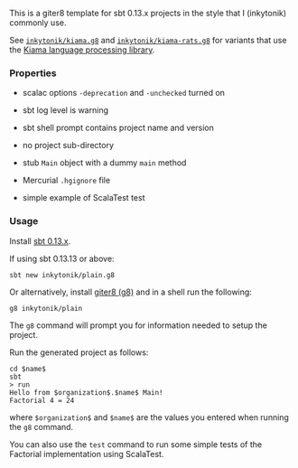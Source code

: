 This is a giter8 template for sbt 0.13.x projects in the style that
I (inkytonik) commonly use.

See [`inkytonik/kiama.g8`](https://github.com/inkytonik/kiama.g8) and
[`inkytonik/kiama-rats.g8`](https://github.com/inkytonik/kiama-rats.g8) for
variants that use the [Kiama language processing library](http://kiama.googlecode.com).

### Properties

* scalac options `-deprecation` and `-unchecked` turned on

* sbt log level is warning

* sbt shell prompt contains project name and version

* no project sub-directory

* stub `Main` object with a dummy `main` method

* Mercurial `.hgignore` file

* simple example of ScalaTest test

### Usage

Install [sbt 0.13.x](http://www.scala-sbt.org).

If using sbt 0.13.13 or above:

    sbt new inkytonik/plain.g8

Or alternatively, install [giter8 (g8)](http://github.com/n8han/giter8#readme) and in a shell run the following:

    g8 inkytonik/plain

The `g8` command will prompt you for information needed to setup the
project.

Run the generated project as follows:

    cd $name$
    sbt
    > run
    Hello from $organization$.$name$ Main!
    Factorial 4 = 24

where `$organization$` and `$name$` are the values you entered when
running the `g8` command.

You can also use the `test` command to run some simple tests of the
Factorial implementation using ScalaTest.
